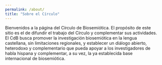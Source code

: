 ```yaml
---
permalink: /about/
title: "Sobre el Círculo"
---
```


Bienvenidos a la página del Círculo de Biosemiótica. El propósito de este sitio es el de difundir el trabajo del Círculo y complementar sus actividades. El CdB busca promover la investigación biosemiótica en la lengua castellana, sin limitaciones regionales, y establecer un diálogo abierto, heterodoxo y complementario que pueda apoyar a los investigadores de habla hispana y complementar, a su vez, la ya establecida base internacional de biosemiótica.

